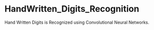 # HandWritten_Digits_Recognition
Hand Written Digits is Recognized using Convolutional Neural Networks.
